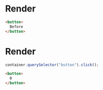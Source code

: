# Render
```html
<button>
  Before
</button>
```


# Render
```js
container.querySelector("button").click();
```
```html
<button>
  0
</button>
```
